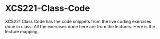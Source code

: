 # XCS221-Class-Code
XCS221 Class Code has the code snippets from the live coding exercises done in class. All the exercises done here are from the lectures. Here is the lecture mapping. 
